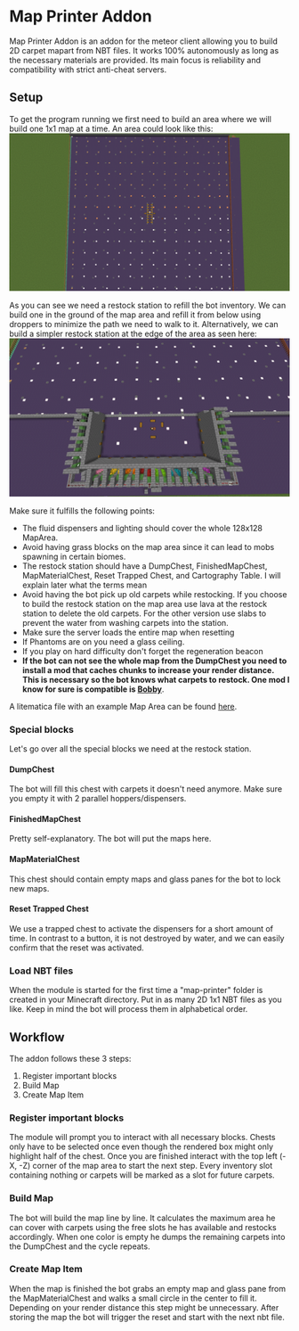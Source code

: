 
# Map Printer Addon

Map Printer Addon is an addon for the meteor client allowing you to build 2D carpet mapart from NBT files. It works 100% autonomously as long as the necessary materials are provided. Its main focus is reliability and compatibility with strict anti-cheat servers.
## Setup
To get the program running we first need to build an area where we will build one 1x1 map at a time. An area could look like this:
![Setup](Screenshots/MapArea.png)

As you can see we need a restock station to refill the bot inventory. We can build one in the ground of the map area and refill it from below using droppers to minimize the path we need to walk to it. Alternatively, we can build a simpler restock station at the edge of the area as seen here:
![Setup](Screenshots/RestockStation.png)

Make sure it fulfills the following points:
- The fluid dispensers and lighting should cover the whole 128x128 MapArea.
- Avoid having grass blocks on the map area since it can lead to mobs spawning in certain biomes.
- The restock station should have a DumpChest, FinishedMapChest, MapMaterialChest, Reset Trapped Chest, and Cartography Table. I will explain later what the terms mean
- Avoid having the bot pick up old carpets while restocking. If you choose to build the restock station on the map area use lava at the restock station to delete the old carpets. For the other version use slabs to prevent the water from washing carpets into the station.
- Make sure the server loads the entire map when resetting
- If Phantoms are on you need a glass ceiling.
- If you play on hard difficulty don't forget the regeneration beacon
- **If the bot can not see the whole map from the DumpChest you need to install a mod that caches chunks to increase your render distance. This is necessary so the bot knows what carpets to restock. One mod I know for sure is compatible is [Bobby](https://www.curseforge.com/minecraft/mc-mods/bobby)**.

A litematica file with an example Map Area can be found [here](/Documentation/CarpetPrinterMapArea.litematic).

### Special blocks
Let's go over all the special blocks we need at the restock station.

#### DumpChest
The bot will fill this chest with carpets it doesn't need anymore. Make sure you empty it with 2 parallel hoppers/dispensers.

#### FinishedMapChest
Pretty self-explanatory. The bot will put the maps here.

#### MapMaterialChest
This chest should contain empty maps and glass panes for the bot to lock new maps.

#### Reset Trapped Chest
We use a trapped chest to activate the dispensers for a short amount of time. In contrast to a button, it is not destroyed by water, and we can easily confirm that the reset was activated.

### Load NBT files
When the module is started for the first time a "map-printer" folder is created in your Minecraft directory. Put in as many 2D 1x1 NBT files as you like. Keep in mind the bot will process them in alphabetical order.
## Workflow
The addon follows these 3 steps:

1. Register important blocks
2. Build Map
3. Create Map Item


### Register important blocks
The module will prompt you to interact with all necessary blocks. Chests only have to be selected once even though the rendered box might only highlight half of the chest. Once you are finished interact with the top left (-X, -Z) corner of the map area to start the next step. Every inventory slot containing nothing or carpets will be marked as a slot for future carpets.

### Build Map
The bot will build the map line by line. It calculates the maximum area he can cover with carpets using the free slots he has available and restocks accordingly. When one color is empty he dumps the remaining carpets into the DumpChest and the cycle repeats.

### Create Map Item
When the map is finished the bot grabs an empty map and glass pane from the MapMaterialChest and walks a small circle in the center to fill it. Depending on your render distance this step might be unnecessary. After storing the map the bot will trigger the reset and start with the next nbt file.
